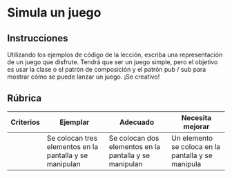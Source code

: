 # Simula un juego

## Instrucciones

Utilizando los ejemplos de código de la lección, escriba una representación de un juego que disfrute. Tendrá que ser un juego simple, pero el objetivo es usar la clase o el patrón de composición y el patrón pub / sub para mostrar cómo se puede lanzar un juego. ¡Se creativo!

## Rúbrica

| Criterios | Ejemplar | Adecuado | Necesita mejorar |
| -------- | ----- | --- | - |
| | Se colocan tres elementos en la pantalla y se manipulan | Se colocan dos elementos en la pantalla y se manipulan | Un elemento se coloca en la pantalla y se manipula |
